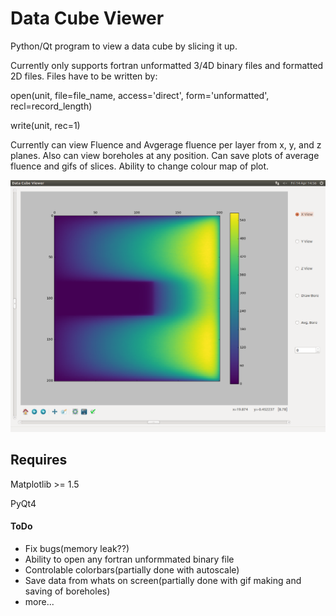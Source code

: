 # Data Cube Viewer 

Python/Qt program to view a data cube by slicing it up. 

Currently only supports fortran unformatted 3/4D binary files and formatted 2D files.
Files have to be written by:

open(unit, file=file_name, access='direct', form='unformatted', recl=record_length)

write(unit, rec=1)

Currently can view Fluence and Avgerage fluence per layer from x, y, and z planes. Also can view boreholes at any position.
Can save plots of average fluence and gifs of slices.
Ability to change colour map of plot.

![Screenshot](https://github.com/lewisfish/data_cube_viewer/blob/master/Screenshot.png)

## Requires
Matplotlib >= 1.5

PyQt4

#### ToDo

  - Fix bugs(memory leak??)
  - Ability to open any fortran unformmated binary file
  - Controlable colorbars(partially done with autoscale)
  - Save data from whats on screen(partially done with gif making and saving of boreholes)
  - more...
